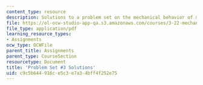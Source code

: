 ```yaml
---
content_type: resource
description: Solutions to a problem set on the mechanical behavior of materials.
file: https://ol-ocw-studio-app-qa.s3.amazonaws.com/courses/3-22-mechanical-behavior-of-materials-spring-2008/c9c5b644916ce5c3e7a34bff4f252e75_sol3.pdf
file_type: application/pdf
learning_resource_types:
- Assignments
ocw_type: OCWFile
parent_title: Assignments
parent_type: CourseSection
resourcetype: Document
title: 'Problem Set #3 Solutions'
uid: c9c5b644-916c-e5c3-e7a3-4bff4f252e75
---
```

